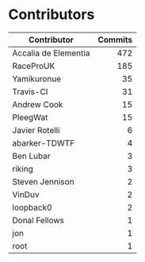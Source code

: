 Contributors
============


| Contributor | Commits |
|---|---:|
| Accalia de Elementia | 472 |
| RaceProUK | 185 |
| Yamikuronue | 35 |
| Travis-CI | 31 |
| Andrew Cook | 15 |
| PleegWat | 15 |
| Javier Rotelli | 6 |
| abarker-TDWTF | 4 |
| Ben Lubar | 3 |
| riking | 3 |
| Steven Jennison | 2 |
| VinDuv | 2 |
| loopback0 | 2 |
| Donal Fellows | 1 |
| jon | 1 |
| root | 1 |